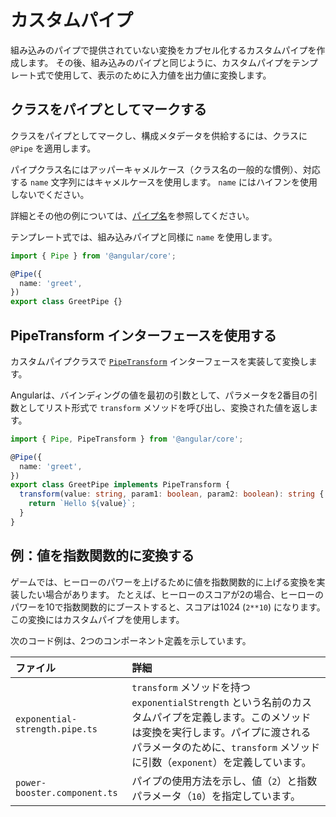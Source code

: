 # カスタムパイプ

組み込みのパイプで提供されていない変換をカプセル化するカスタムパイプを作成します。
その後、組み込みのパイプと同じように、カスタムパイプをテンプレート式で使用して、表示のために入力値を出力値に変換します。

## クラスをパイプとしてマークする

クラスをパイプとしてマークし、構成メタデータを供給するには、クラスに `@Pipe` を適用します。

パイプクラス名にはアッパーキャメルケース（クラス名の一般的な慣例）、対応する `name` 文字列にはキャメルケースを使用します。
`name` にはハイフンを使用しないでください。

詳細とその他の例については、[パイプ名](/style-guide#pipe-names "Angular コーディングスタイルガイドのパイプ名")を参照してください。

テンプレート式では、組み込みパイプと同様に `name` を使用します。

```ts
import { Pipe } from '@angular/core';

@Pipe({
  name: 'greet',
})
export class GreetPipe {}
```

## PipeTransform インターフェースを使用する

カスタムパイプクラスで [`PipeTransform`](/api/core/PipeTransform "PipeTransform の API リファレンス") インターフェースを実装して変換します。

Angularは、バインディングの値を最初の引数として、パラメータを2番目の引数としてリスト形式で `transform` メソッドを呼び出し、変換された値を返します。

```ts
import { Pipe, PipeTransform } from '@angular/core';

@Pipe({
  name: 'greet',
})
export class GreetPipe implements PipeTransform {
  transform(value: string, param1: boolean, param2: boolean): string {
    return `Hello ${value}`;
  }
}
```

## 例：値を指数関数的に変換する

ゲームでは、ヒーローのパワーを上げるために値を指数関数的に上げる変換を実装したい場合があります。
たとえば、ヒーローのスコアが2の場合、ヒーローのパワーを10で指数関数的にブーストすると、スコアは1024 (`2**10`) になります。
この変換にはカスタムパイプを使用します。

次のコード例は、2つのコンポーネント定義を示しています。

| ファイル                          | 詳細 |
|:---                            |:---     |
| `exponential-strength.pipe.ts` | `transform` メソッドを持つ `exponentialStrength` という名前のカスタムパイプを定義します。このメソッドは変換を実行します。パイプに渡されるパラメータのために、`transform` メソッドに引数（`exponent`）を定義しています。 |
| `power-booster.component.ts`   | パイプの使用方法を示し、値（`2`）と指数パラメータ（`10`）を指定しています。                                                                                                                   |

<docs-code-multifile>
  <docs-code header="src/app/exponential-strength.pipe.ts" language="ts" path="adev/src/content/examples/pipes/src/app/exponential-strength.pipe.ts"/>
  <docs-code header="src/app/power-booster.component.ts" language="ts" path="adev/src/content/examples/pipes/src/app/power-booster.component.ts"/>
</docs-code-multifile>
